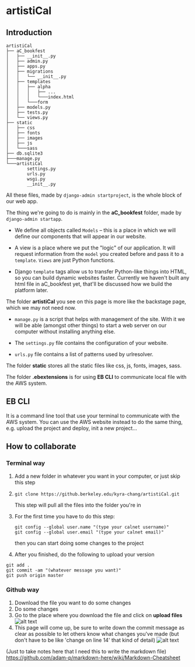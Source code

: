 # artistiCal

## Introduction

```
artistiCal
├── aC_bookfest
│   ├── __init__.py
│   ├── admin.py
│   ├── apps.py
│   ├── migrations
│   │   └── __init__.py
│   ├── templates
│   │   ├── alpha
│   │   │   ├── ...
│   │   │   └───index.html
│   │   └───form
│   ├── models.py
│   ├── tests.py
│   └── views.py
├── static
│   ├── css
│   ├── fonts
│   ├── images
│   ├── js
│   └───sass
├── db.sqlite3
├───manage.py
└───artistiCal
        settings.py
        urls.py
        wsgi.py
        __init__.py
```
All these files, made by `django-admin startproject`, is the whole block of our web app.

The thing we're going to do is mainly in the **aC_bookfest** folder, made by `django-admin startapp`.

* We define all objects called `Models` – this is a place in which we will define our components that will appear in our website.

* A view is a place where we put the "logic" of our application. It will request information from the `model` you created before and pass it to a `template`. `Views` are just Python functions.

* Django `template` tags allow us to transfer Python-like things into HTML, so you can build dynamic websites faster.
   Currently we haven't built any html file in aC_bookfest yet, that'll be discussed how we build the platform later.

The folder **artistiCal** you see on this page is more like the backstage page, which we may not need now.

* `manage.py` is a script that helps with management of the site. With it we will be able (amongst other things) to start a web server on our computer without installing anything else.

* The `settings.py` file contains the configuration of your website.

* `urls.py` file contains a list of patterns used by urlresolver.


The folder **static** stores all the static files like css, js, fonts, images, sass.

The folder **.ebextensions** is for using **EB CLI** to communicate local file with the AWS system.



## EB CLI
It is a command line tool that use your terminal to communicate with the AWS system. You can use the AWS website instead to do the same thing, e.g. upload the project and deploy, init a new project...

## How to collaborate
### Terminal way
1. Add a new folder in whatever you want in your computer, or just skip this step

2. `git clone https://github.berkeley.edu/kyra-chang/artistiCal.git` 

   This step will pull all the files into the folder you're in

3. For the first time you have to do this step:
   ```
   git config --global user.name "(type your calnet username)"
   git config --global user.email "(type your calnet email)"
   ```
   then you can start doing some changes to the project

4. After you finished, do the following to upload your version

```
git add .
git commit -am "(whatever message you want)"
git push origin master
```

### Github way
1. Download the file you want to do some changes
2. Do some changes
3. Go to the place where you download the file and click on **upload files**
   ![alt text][rubbish]
4. This page will come up, be sure to write down the commit message as clear as possible to let others know what changes you've made (but don't have to be like 'change on line 14' that kind of detail)
   ![alt text][rubbishs]



[rubbish]: https://github.berkeley.edu/kyra-chang/artistiCal/blob/master/rubbish.png
[rubbishs]: https://github.berkeley.edu/kyra-chang/artistiCal/blob/master/rubbishs.png






(Just to take notes here that I need this to write the markdown file)
<https://github.com/adam-p/markdown-here/wiki/Markdown-Cheatsheet>
